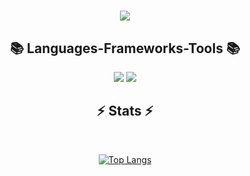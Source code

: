 

<h1 align="center">
    <img src="https://readme-typing-svg.herokuapp.com/?font=Righteous&size=35&center=true&vCenter=true&width=500&height=70&duration=4000&lines=Hey+There!+👋;+I'm+Luis+Fajardo;" />
</h1>

<h2 align="center">📚 Languages-Frameworks-Tools 📚</h2>

<div align="center">
    <img src="https://skillicons.dev/icons?i=laravel,bootstrap,tailwind,html,css,vscode,github,git,androidstudio,arduino" />
    <img src="https://skillicons.dev/icons?i=nodejs,javascript,linux,kali,bash,gulp,sass,java,php,mysql,kotlin,notion" /><br>
</div>

<h2 align="center">⚡ Stats ⚡</h2>
<br>
<div align=center>
  
  [![Top Langs](https://github-readme-stats.vercel.app/api/top-langs/?username=sudo-louis&show_icons=true&theme=cobalt2)](https://github.com/sudo-louis/github-readme-stats)
  
</div>
